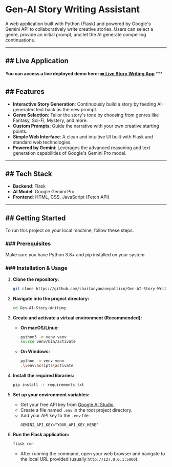 # Gen-AI Story Writing Assistant

A web application built with Python (Flask) and powered by Google's Gemini API to collaboratively write creative stories. Users can select a genre, provide an initial prompt, and let the AI generate compelling continuations.



***

## ## Live Application

**You can access a live deployed demo here:**
[**➡️ Live Story Writing App**](https://your-live-app-url.com)  ***

## ## Features

* **Interactive Story Generation**: Continuously build a story by feeding AI-generated text back as the new prompt.
* **Genre Selection**: Tailor the story's tone by choosing from genres like Fantasy, Sci-Fi, Mystery, and more.
* **Custom Prompts**: Guide the narrative with your own creative starting points.
* **Simple Web Interface**: A clean and intuitive UI built with Flask and standard web technologies.
* **Powered by Gemini**: Leverages the advanced reasoning and text generation capabilities of Google's Gemini Pro model.

***

## ## Tech Stack

* **Backend**: Flask
* **AI Model**: Google Gemini Pro
* **Frontend**: HTML, CSS, JavaScript (Fetch API)

***

## ## Getting Started

To run this project on your local machine, follow these steps.

### ### Prerequisites

Make sure you have Python 3.8+ and pip installed on your system.

### ### Installation & Usage

1.  **Clone the repository:**
    ```bash
    git clone https://github.com/chaitanyananepallicn/Gen-AI-Story-Writing.git
    ```

2.  **Navigate into the project directory:**
    ```bash
    cd Gen-AI-Story-Writing
    ```

3.  **Create and activate a virtual environment (Recommended):**
    * **On macOS/Linux:**
        ```bash
        python3 -m venv venv
        source venv/bin/activate
        ```
    * **On Windows:**
        ```bash
        python -m venv venv
        .\venv\Scripts\activate
        ```

4.  **Install the required libraries:**
    ```bash
    pip install -r requirements.txt
    ```

5.  **Set up your environment variables:**
    * Get your free API key from [Google AI Studio](https://aistudio.google.com/app/apikey).
    * Create a file named `.env` in the root project directory.
    * Add your API key to the `.env` file:
        ```
        GEMINI_API_KEY="YOUR_API_KEY_HERE"
        ```

6.  **Run the Flask application:**
    ```bash
    flask run
    ```
    * After running the command, open your web browser and navigate to the local URL provided (usually `http://127.0.0.1:5000`).
